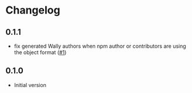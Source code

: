 # Changelog

## 0.1.1

- fix generated Wally authors when npm author or contributors are using the object format ([#1](https://github.com/seaofvoices/npmwally/pull/1))

## 0.1.0

- Initial version
